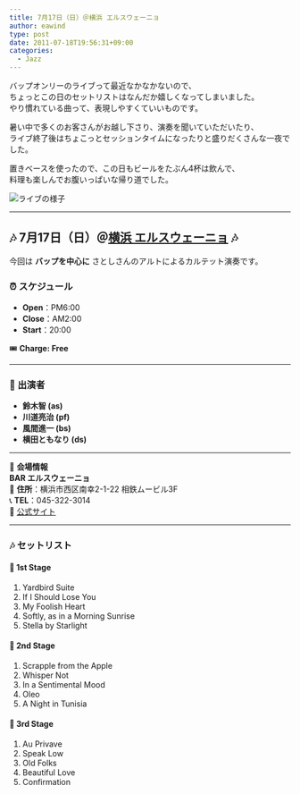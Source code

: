 ```yaml
---
title: 7月17日（日）＠横浜 エルスウェーニョ
author: eawind
type: post
date: 2011-07-18T19:56:31+09:00
categories:
  - Jazz
---
```

バップオンリーのライブって最近なかなかないので、  
ちょっとこの日のセットリストはなんだか嬉しくなってしまいました。  
やり慣れている曲って、表現しやすくていいものです。

暑い中で多くのお客さんがお越し下さり、演奏を聞いていただいたり、  
ライブ終了後はちょこっとセッションタイムになったりと盛りだくさんな一夜でした。

置きベースを使ったので、この日もビールをたぶん4杯は飲んで、  
料理も楽しんでお腹いっぱいな帰り道でした。

![ライブの様子](/img/2011/07/IMG_0139.jpg)

---

## **🎶 7月17日（日）＠[横浜 エルスウェーニョ](http://www.asahi-net.or.jp/~md2n-iwks/) 🎶**

今回は **バップを中心に** さとしさんのアルトによるカルテット演奏です。

### ⏰ **スケジュール**
- **Open**：PM6:00  
- **Close**：AM2:00  
- **Start**：20:00  

🎟️ **Charge: Free**  

---

### 🎵 **出演者**
- **鈴木智 (as)**
- **川道亮治 (pf)**
- **風間進一 (bs)**
- **横田ともなり (ds)**

---

📍 **会場情報**  
**BAR エルスウェーニョ**  
📌 **住所**：横浜市西区南幸2-1-22 相鉄ムービル3F  
📞 **TEL**：045-322-3014  
🔗 [公式サイト](http://www.asahi-net.or.jp/~md2n-iwks/)  

---

### 🎶 **セットリスト**
#### 🎵 **1st Stage**
1. Yardbird Suite  
2. If I Should Lose You  
3. My Foolish Heart  
4. Softly, as in a Morning Sunrise  
5. Stella by Starlight  

#### 🎵 **2nd Stage**
1. Scrapple from the Apple  
2. Whisper Not  
3. In a Sentimental Mood  
4. Oleo  
5. A Night in Tunisia  

#### 🎵 **3rd Stage**
1. Au Privave  
2. Speak Low  
3. Old Folks  
4. Beautiful Love  
5. Confirmation  

